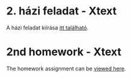 # 2. házi feladat - Xtext

A házi feladat kiírása [itt található](HaziFeladat.md).

# 2nd homework - Xtext

The homework assignment can be [viewed here](Homework.md).
